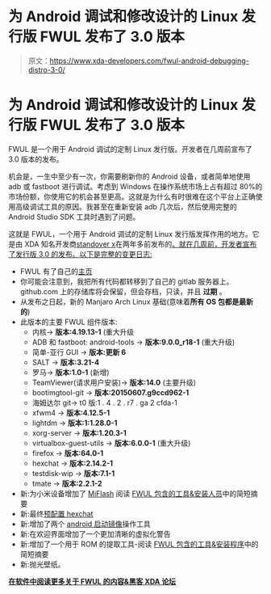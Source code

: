 # 为 Android 调试和修改设计的 Linux 发行版 FWUL 发布了 3.0 版本

> 原文：<https://www.xda-developers.com/fwul-android-debugging-distro-3-0/>

# 为 Android 调试和修改设计的 Linux 发行版 FWUL 发布了 3.0 版本

FWUL 是一个用于 Android 调试的定制 Linux 发行版。开发者在几周前宣布了 3.0 版本的发布。

机会是，一生中至少有一次，你需要刷新你的 Android 设备，或者简单地使用 adb 或 fastboot 进行调试。考虑到 Windows 在操作系统市场上占有超过 80%的市场份额，你使用它的机会甚至更高。这就是为什么有时很难在这个平台上正确使用高级调试工具的原因。我甚至在重新安装 adb 几次后，然后使用完整的 Android Studio SDK 工具时遇到了问题。

这就是 FWUL，一个用于 Android 调试的定制 Linux 发行版发挥作用的地方。它是由 XDA 知名开发商[standover x](https://forum.xda-developers.com/member.php?u=5545101)在两年多前发布的[。就在几周前，开发者宣布了发行版 3.0 的发布。以下是完整的变更日志:](https://www.xda-developers.com/forget-windows-use-linux-is-a-usb-bootable-distro-for-your-android-recovery-needs-xda-spotlight/)

*   FWUL 有了自己的[主页](https://fwul.binbash.rocks/)
*   你可能会注意到，我把所有代码都转移到了自己的 gitlab 服务器上。github.com 上的存储库将会保留，但会存档，只读，并且 **过期** 。
*   从发布之日起，新的 Manjaro Arch Linux 基础(意味着**所有 OS 包都是最新的**)
*   此版本的主要 FWUL 组件版本:
    *   内核-> **版本:4.19.13-1** (重大升级
    *   ADB 和 fastboot: android-tools -> **版本:9.0.0_r18-1** (重大升级)
    *   简单-亚行 GUI -> **版本:更新 6**
    *   SALT -> **版本:3.21-4**
    *   罗马-> **版本:1.0-1** (新增)
    *   TeamViewer(请求用户安装)-> **版本:14.0** (主要升级)
    *   bootimgtool-git -> **版本:20150607.g9ccd962-1**
    *   海姆达尔 git-> t0 版:1 . 4 . 2 . r7 . ga 2 cfda-1
    *   xfwm4 -> **版本:4.12.5-1**
    *   lightdm -> **版本:1:1.28.0-1**
    *   xorg-server -> **版本:1.20.3-1**
    *   virtualbox-guest-utils -> **版本:6.0.0-1** (重大升级)
    *   firefox -> **版本:64.0-1**
    *   hexchat -> **版本:2.14.2-1**
    *   testdisk-wip -> **版本:7.1-1**
    *   tmate -> **版本:2.2.1-2**
*   新:为小米设备增加了 [MiFlash](https://code.binbash.it:8443/Carbon-Fusion/build_fwul/issues/62) 阅读 [FWUL 包含的工具&安装人员](https://forum.xda-developers.com/showpost.php?p=70272684&postcount=3)中的简短摘要
*   新:最终[预配置 hexchat](https://code.binbash.it:8443/FWUL/build_fwul/issues/9)
*   新:增加了两个 [android 启动镜像](https://code.binbash.it:8443/FWUL/build_fwul/issues/8)操作工具
*   新:在欢迎界面增加了一个更加清晰的虚拟化警告
*   新:增加了一个用于 ROM 的提取工具-阅读 [FWUL 包含的工具&安装程序](https://forum.xda-developers.com/showpost.php?p=70272684&postcount=3)中的简短摘要
*   新:抛光壁纸。

[**在软件中阅读更多关于 FWUL 的内容&黑客 XDA 论坛**](https://forum.xda-developers.com/android/software-hacking/live-iso-adb-fastboot-driver-issues-t3526755)